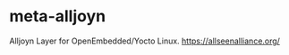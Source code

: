 meta-alljoyn
============

Alljoyn Layer  for OpenEmbedded/Yocto Linux. https://allseenalliance.org/
